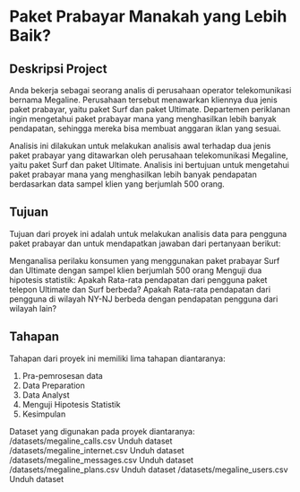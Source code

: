 # Paket Prabayar Manakah yang Lebih Baik?
## Deskripsi Project

Anda bekerja sebagai seorang analis di perusahaan operator telekomunikasi bernama Megaline. Perusahaan tersebut menawarkan kliennya dua jenis paket prabayar, yaitu paket Surf dan paket Ultimate. Departemen periklanan ingin mengetahui paket prabayar mana yang menghasilkan lebih banyak pendapatan, sehingga mereka bisa membuat anggaran iklan yang sesuai.

Analisis ini dilakukan untuk melakukan analisis awal terhadap dua jenis paket prabayar yang ditawarkan oleh perusahaan telekomunikasi Megaline, yaitu paket Surf dan paket Ultimate. Analisis ini bertujuan untuk mengetahui paket prabayar mana yang menghasilkan lebih banyak pendapatan berdasarkan data sampel klien yang berjumlah 500 orang.

## Tujuan
Tujuan dari proyek ini adalah untuk melakukan analisis data para pengguna paket prabayar dan untuk mendapatkan jawaban dari pertanyaan berikut:

Menganalisa perilaku konsumen yang menggunakan paket prabayar Surf dan Ultimate dengan sampel klien berjumlah 500 orang
Menguji dua hipotesis statistik:
Apakah Rata-rata pendapatan dari pengguna paket telepon Ultimate dan Surf berbeda?
Apakah Rata-rata pendapatan dari pengguna di wilayah NY-NJ berbeda dengan pendapatan pengguna dari wilayah lain?

## Tahapan
Tahapan dari proyek ini memiliki lima tahapan diantaranya:
1. Pra-pemrosesan data
2. Data Preparation
3. Data Analyst
4. Menguji Hipotesis Statistik
5. Kesimpulan

Dataset yang digunakan pada proyek diantaranya:
/datasets/megaline_calls.csv Unduh dataset
/datasets/megaline_internet.csv Unduh dataset
/datasets/megaline_messages.csv Unduh dataset
/datasets/megaline_plans.csv Unduh dataset
/datasets/megaline_users.csv Unduh dataset
